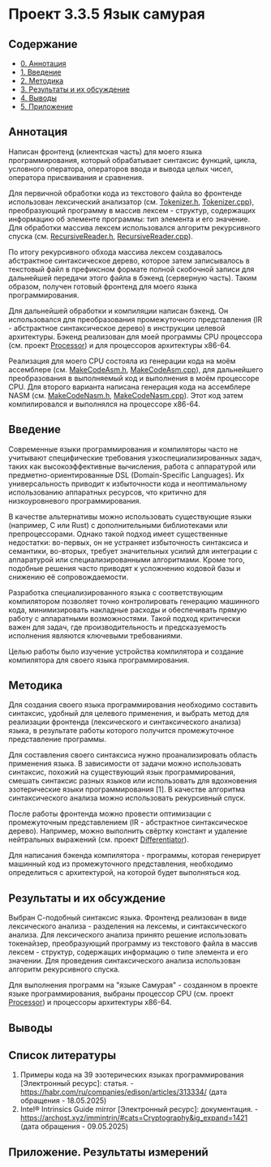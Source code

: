 # Проект 3.3.5 Язык самурая

## Содержание
- [0. Аннотация](#аннотация)
- [1. Введение](#введение)
- [2. Методика](#методика)
- [3. Результаты и их обсуждение](#результаты-и-их-обсуждение)
- [4. Выводы](#выводы)
- [5. Приложение](#приложение)

## Аннотация

Написан фронтенд (клиентская часть) для моего языка программирования, который обрабатывает синтаксис функций, цикла, условного оператора, операторов ввода и вывода целых чисел, оператора присваивания и сравнения.

Для первичной обработки кода из текстового файла во фронтенде использован лексический анализатор (см. [Tokenizer.h](/frontend/hdr/Tokenizer.h), [Tokenizer.cpp](/frontend/src/Tokenizer.cpp)), преобразующий программу в массив лексем - структур, содержащих информацию об элементе программы: тип элемента и его значение. Для обработки массива лексем использовался алгоритм рекурсивного спуска (см. [RecursiveReader.h](/frontend/hdr/RecursiveReader.h), [RecursiveReader.cpp](/frontend/src/RecursiveReader.cpp)). 

По итогу рекурсивного обхода массива лексем создавалось абстрактное синтаксическое дерево, которое затем записывалось в текстовый файл в префиксном формате полной скобочной записи для дальнейшей передачи этого файла в бэкенд (серверную часть). Таким образом, получен готовый фронтенд для моего языка программирования.

Для дальнейшей обработки и компиляции написан бэкенд. Он использовался для преобразования промежуточного представления (IR - абстрактное синтаксическое дерево) в инструкции целевой архитектуры. Бэкенд реализован для моей программы CPU процессора (см. проект [Processor](https://github.com/RTCupid/Proccessor)) и для процессоров архитектуры x86-64. 

Реализация для моего CPU состояла из генерации кода на моём ассемблере (см. [MakeCodeAsm.h](/backend/hdr/MakeCodeAsm.h), [MakeCodeAsm.cpp](/backend/MakeCodeAsm.cpp)), для дальнейшего преобразования в выполняемый код и выполнения в моём процессоре CPU. Для второго варианта написана генерация кода на ассемблере NASM (см. [MakeCodeNasm.h](/x86_64_backend/hdr/MakeCodeNasm.h), [MakeCodeNasm.cpp](/x86_64_backend/MakeCodeNasm.cpp)). Этот код затем компилировался и выполнялся на процессоре x86-64. 

## Введение

Современные языки программирования и компиляторы часто не учитывают специфические требования узкоспециализированных задач, таких как высокоэффективные вычисления, работа с аппаратурой или предметно-ориентированные DSL (Domain-Specific Languages). Их универсальность приводит к избыточности кода и неоптимальному использованию аппаратных ресурсов, что критично для низкоуровневого программирования.

В качестве альтернативы можно использовать существующие языки (например, C или Rust) с дополнительными библиотеками или препроцессорами. Однако такой подход имеет существенные недостатки: во-первых, он не устраняет избыточность синтаксиса и семантики, во-вторых, требует значительных усилий для интеграции с аппаратурой или специализированными алгоритмами. Кроме того, подобные решения часто приводят к усложнению кодовой базы и снижению её сопровождаемости.

Разработка специализированного языка с соответствующим компилятором позволяет точно контролировать генерацию машинного кода, минимизировать накладные расходы и обеспечивать прямую работу с аппаратными возможностями. Такой подход критически важен для задач, где производительность и предсказуемость исполнения являются ключевыми требованиями.

Целью работы было изучение устройства компилятора и создание компилятора для своего языка программирования.

## Методика

Для создания своего языка программирования необходимо составить синтаксис, удобный для целевого применения, и выбрать метод для реализации фронтенда (лексического и синтаксического анализа) языка, в результате работы которого получится промежуточное представление программы. 

Для составления своего синтаксиса нужно проанализировать область применения языка. В зависимости от задачи можно использовать синтаксис, похожий на существующий язык программирования, смешать синтаксис разных языков или использовать для вдохновения эзотерические языки программирования [1]. В качестве алгоритма синтаксического анализа можно использовать рекурсивный спуск.

После работы фронтенда можно провести оптимизации с промежуточным представлением (IR - абстрактное синтаксическое дерево). Например, можно выполнить свёртку констант и удаление нейтральных выражений (см. проект [Differentiator](https://github.com/RTCupid/Differentiator)).

Для написания бэкенда компилятора - программы, которая генерирует машинный код из промежуточного представления, необходимо определиться с архитектурой, на которой будет выполняться код.

## Результаты и их обсуждение

Выбран С-подобный синтаксис языка. Фронтенд реализован в виде лексического анализа - разделения на лексемы, и синтаксического анализа. Для лексического анализа принято решение использовать токенайзер, преобразующий программу из текстового файла в массив лексем - структур, содержащих информацию о типе элемента и его значении. Для проведения синтаксического анализа использован алгоритм рекурсивного спуска.

Для выполнения программ на "языке Самурая" - созданном в проекте языке программирования, выбраны процессор CPU (см. проект [Processor](https://github.com/RTCupid/Proccessor)) и процессоры архитектуры x86-64.

## Выводы

## Список литературы

1.  Примеры кода на 39 эзотерических языках программирования [Электронный ресурс]: статья. - https://habr.com/ru/companies/edison/articles/313334/ (дата обращения - 18.05.2025)
2.  Intel® Intrinsics Guide mirror [Электронный ресурс]: документация. - https://archost.xyz/immintrin/#cats=Cryptography&ig_expand=1421 (дата обращения - 09.05.2025)

## Приложение. Результаты измерений 


